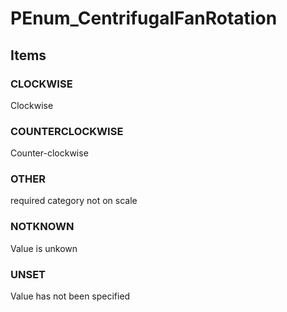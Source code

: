 # PEnum_CentrifugalFanRotation

## Items

### CLOCKWISE
Clockwise

### COUNTERCLOCKWISE
Counter-clockwise

### OTHER
required category not on scale

### NOTKNOWN
Value is unkown

### UNSET
Value has not been specified
